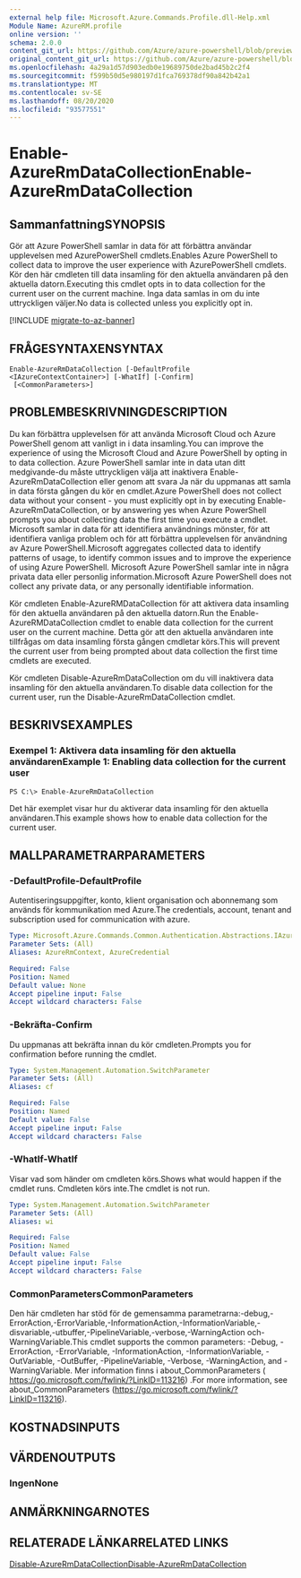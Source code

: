 ```yaml
---
external help file: Microsoft.Azure.Commands.Profile.dll-Help.xml
Module Name: AzureRM.profile
online version: ''
schema: 2.0.0
content_git_url: https://github.com/Azure/azure-powershell/blob/preview/src/ResourceManager/Profile/Commands.Profile/help/Enable-AzureRmDataCollection.md
original_content_git_url: https://github.com/Azure/azure-powershell/blob/preview/src/ResourceManager/Profile/Commands.Profile/help/Enable-AzureRmDataCollection.md
ms.openlocfilehash: 4a29a1d57d903edb0e19689750de2bad45b2c2f4
ms.sourcegitcommit: f599b50d5e980197d1fca769378df90a842b42a1
ms.translationtype: MT
ms.contentlocale: sv-SE
ms.lasthandoff: 08/20/2020
ms.locfileid: "93577551"
---
```

# <span data-ttu-id="3b4d9-101">Enable-AzureRmDataCollection</span><span class="sxs-lookup"><span data-stu-id="3b4d9-101">Enable-AzureRmDataCollection</span></span>

## <span data-ttu-id="3b4d9-102">Sammanfattning</span><span class="sxs-lookup"><span data-stu-id="3b4d9-102">SYNOPSIS</span></span>
<span data-ttu-id="3b4d9-103">Gör att Azure PowerShell samlar in data för att förbättra användar upplevelsen med AzurePowerShell cmdlets.</span><span class="sxs-lookup"><span data-stu-id="3b4d9-103">Enables Azure PowerShell to collect data to improve the user experience with AzurePowerShell cmdlets.</span></span>
<span data-ttu-id="3b4d9-104">Kör den här cmdleten till data insamling för den aktuella användaren på den aktuella datorn.</span><span class="sxs-lookup"><span data-stu-id="3b4d9-104">Executing this cmdlet opts in to data collection for the current user on the current machine.</span></span>
<span data-ttu-id="3b4d9-105">Inga data samlas in om du inte uttryckligen väljer.</span><span class="sxs-lookup"><span data-stu-id="3b4d9-105">No data is collected unless you explicitly opt in.</span></span>

[!INCLUDE [migrate-to-az-banner](../../includes/migrate-to-az-banner.md)]

## <span data-ttu-id="3b4d9-106">FRÅGESYNTAXEN</span><span class="sxs-lookup"><span data-stu-id="3b4d9-106">SYNTAX</span></span>

```
Enable-AzureRmDataCollection [-DefaultProfile <IAzureContextContainer>] [-WhatIf] [-Confirm]
 [<CommonParameters>]
```

## <span data-ttu-id="3b4d9-107">PROBLEMBESKRIVNING</span><span class="sxs-lookup"><span data-stu-id="3b4d9-107">DESCRIPTION</span></span>
<span data-ttu-id="3b4d9-108">Du kan förbättra upplevelsen för att använda Microsoft Cloud och Azure PowerShell genom att vanligt in i data insamling.</span><span class="sxs-lookup"><span data-stu-id="3b4d9-108">You can improve the experience of using the Microsoft Cloud and Azure PowerShell by opting in to data collection.</span></span>
<span data-ttu-id="3b4d9-109">Azure PowerShell samlar inte in data utan ditt medgivande-du måste uttryckligen välja att inaktivera Enable-AzureRmDataCollection eller genom att svara Ja när du uppmanas att samla in data första gången du kör en cmdlet.</span><span class="sxs-lookup"><span data-stu-id="3b4d9-109">Azure PowerShell does not collect data without your consent - you must explicitly opt in by executing Enable-AzureRmDataCollection, or by answering yes when Azure PowerShell prompts you about collecting data the first time you execute a cmdlet.</span></span>
<span data-ttu-id="3b4d9-110">Microsoft samlar in data för att identifiera användnings mönster, för att identifiera vanliga problem och för att förbättra upplevelsen för användning av Azure PowerShell.</span><span class="sxs-lookup"><span data-stu-id="3b4d9-110">Microsoft aggregates collected data to identify patterns of usage, to identify common issues and to improve the experience of using Azure PowerShell.</span></span>
<span data-ttu-id="3b4d9-111">Microsoft Azure PowerShell samlar inte in några privata data eller personlig information.</span><span class="sxs-lookup"><span data-stu-id="3b4d9-111">Microsoft Azure PowerShell does not collect any private data, or any personally identifiable information.</span></span>

<span data-ttu-id="3b4d9-112">Kör cmdleten Enable-AzureRMDataCollection för att aktivera data insamling för den aktuella användaren på den aktuella datorn.</span><span class="sxs-lookup"><span data-stu-id="3b4d9-112">Run the Enable-AzureRMDataCollection cmdlet to enable data collection for the current user on the current machine.</span></span>
<span data-ttu-id="3b4d9-113">Detta gör att den aktuella användaren inte tillfrågas om data insamling första gången cmdletar körs.</span><span class="sxs-lookup"><span data-stu-id="3b4d9-113">This will prevent the current user from being prompted about data collection the first time cmdlets are executed.</span></span>

<span data-ttu-id="3b4d9-114">Kör cmdleten Disable-AzureRmDataCollection om du vill inaktivera data insamling för den aktuella användaren.</span><span class="sxs-lookup"><span data-stu-id="3b4d9-114">To disable data collection for the current user, run the Disable-AzureRmDataCollection cmdlet.</span></span>

## <span data-ttu-id="3b4d9-115">BESKRIVS</span><span class="sxs-lookup"><span data-stu-id="3b4d9-115">EXAMPLES</span></span>

### <span data-ttu-id="3b4d9-116">Exempel 1: Aktivera data insamling för den aktuella användaren</span><span class="sxs-lookup"><span data-stu-id="3b4d9-116">Example 1: Enabling data collection for the current user</span></span>
```
PS C:\> Enable-AzureRmDataCollection
```

<span data-ttu-id="3b4d9-117">Det här exemplet visar hur du aktiverar data insamling för den aktuella användaren.</span><span class="sxs-lookup"><span data-stu-id="3b4d9-117">This example shows how to enable data collection for the current user.</span></span>

## <span data-ttu-id="3b4d9-118">MALLPARAMETRAR</span><span class="sxs-lookup"><span data-stu-id="3b4d9-118">PARAMETERS</span></span>

### <span data-ttu-id="3b4d9-119">-DefaultProfile</span><span class="sxs-lookup"><span data-stu-id="3b4d9-119">-DefaultProfile</span></span>
<span data-ttu-id="3b4d9-120">Autentiseringsuppgifter, konto, klient organisation och abonnemang som används för kommunikation med Azure.</span><span class="sxs-lookup"><span data-stu-id="3b4d9-120">The credentials, account, tenant and subscription used for communication with azure.</span></span>

```yaml
Type: Microsoft.Azure.Commands.Common.Authentication.Abstractions.IAzureContextContainer
Parameter Sets: (All)
Aliases: AzureRmContext, AzureCredential

Required: False
Position: Named
Default value: None
Accept pipeline input: False
Accept wildcard characters: False
```

### <span data-ttu-id="3b4d9-121">-Bekräfta</span><span class="sxs-lookup"><span data-stu-id="3b4d9-121">-Confirm</span></span>
<span data-ttu-id="3b4d9-122">Du uppmanas att bekräfta innan du kör cmdleten.</span><span class="sxs-lookup"><span data-stu-id="3b4d9-122">Prompts you for confirmation before running the cmdlet.</span></span>

```yaml
Type: System.Management.Automation.SwitchParameter
Parameter Sets: (All)
Aliases: cf

Required: False
Position: Named
Default value: False
Accept pipeline input: False
Accept wildcard characters: False
```

### <span data-ttu-id="3b4d9-123">-WhatIf</span><span class="sxs-lookup"><span data-stu-id="3b4d9-123">-WhatIf</span></span>
<span data-ttu-id="3b4d9-124">Visar vad som händer om cmdleten körs.</span><span class="sxs-lookup"><span data-stu-id="3b4d9-124">Shows what would happen if the cmdlet runs.</span></span> <span data-ttu-id="3b4d9-125">Cmdleten körs inte.</span><span class="sxs-lookup"><span data-stu-id="3b4d9-125">The cmdlet is not run.</span></span>

```yaml
Type: System.Management.Automation.SwitchParameter
Parameter Sets: (All)
Aliases: wi

Required: False
Position: Named
Default value: False
Accept pipeline input: False
Accept wildcard characters: False
```

### <span data-ttu-id="3b4d9-126">CommonParameters</span><span class="sxs-lookup"><span data-stu-id="3b4d9-126">CommonParameters</span></span>
<span data-ttu-id="3b4d9-127">Den här cmdleten har stöd för de gemensamma parametrarna:-debug,-ErrorAction,-ErrorVariable,-InformationAction,-InformationVariable,-disvariable,-utbuffer,-PipelineVariable,-verbose,-WarningAction och-WarningVariable.</span><span class="sxs-lookup"><span data-stu-id="3b4d9-127">This cmdlet supports the common parameters: -Debug, -ErrorAction, -ErrorVariable, -InformationAction, -InformationVariable, -OutVariable, -OutBuffer, -PipelineVariable, -Verbose, -WarningAction, and -WarningVariable.</span></span> <span data-ttu-id="3b4d9-128">Mer information finns i about_CommonParameters ( https://go.microsoft.com/fwlink/?LinkID=113216) .</span><span class="sxs-lookup"><span data-stu-id="3b4d9-128">For more information, see about_CommonParameters (https://go.microsoft.com/fwlink/?LinkID=113216).</span></span>

## <span data-ttu-id="3b4d9-129">KOSTNADS</span><span class="sxs-lookup"><span data-stu-id="3b4d9-129">INPUTS</span></span>

## <span data-ttu-id="3b4d9-130">VÄRDEN</span><span class="sxs-lookup"><span data-stu-id="3b4d9-130">OUTPUTS</span></span>

### <span data-ttu-id="3b4d9-131">Ingen</span><span class="sxs-lookup"><span data-stu-id="3b4d9-131">None</span></span>

## <span data-ttu-id="3b4d9-132">ANMÄRKNINGAR</span><span class="sxs-lookup"><span data-stu-id="3b4d9-132">NOTES</span></span>

## <span data-ttu-id="3b4d9-133">RELATERADE LÄNKAR</span><span class="sxs-lookup"><span data-stu-id="3b4d9-133">RELATED LINKS</span></span>

[<span data-ttu-id="3b4d9-134">Disable-AzureRmDataCollection</span><span class="sxs-lookup"><span data-stu-id="3b4d9-134">Disable-AzureRmDataCollection</span></span>](./Disable-AzureRmDataCollection.md)

